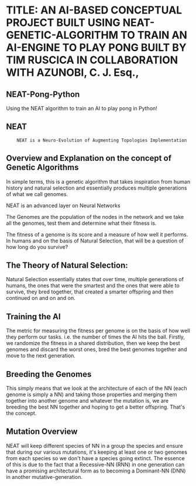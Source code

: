# TITLE: AN AI-BASED CONCEPTUAL PROJECT BUILT USING NEAT-GENETIC-ALGORITHM TO TRAIN AN AI-ENGINE TO PLAY PONG BUILT BY TIM RUSCICA IN COLLABORATION WITH AZUNOBI, C. J. Esq.,

## NEAT-Pong-Python
Using the NEAT algorithm to train an AI to play pong in Python!

## NEAT
        NEAT is a Neuro-Evolution of Augmenting Topologies Implementation

## Overview and Explanation on the concept of Genetic Algorithms

In simple terms, this is a genetic algorithm that takes inspiration from human history and natural selection and
essentially produces multiple generations of what we call genomes.

NEAT is an advanced layer on Neural Networks

The Genomes are the population of the nodes in the network and we take all the genomes, test them and 
determine what their fitness is.

The fitness of a genome is its score and a measure of how well it performs. In humans and on the basis of Natural
Selection, that will be a question of how long do you survive?

## The Theory of Natural Selection:
Natural Selection essentially states that over time, multiple generations of humans, the ones that were the smartest and the ones that were able to survive, they bred together, that created a smarter offspring and then continued on and on and on.

## Training the AI
The metric for measuring the fitness per genome is on the basis of how well they perform our tasks. i.e. the number of times the AI hits the ball. Firstly, we randomize the fitness in a shared distribution, then we keep the best genomes and discard the worst ones, bred the best genomes together and move to the next generation.

## Breeding the Genomes
This simply means that we look at the architecture of each of the NN (each genome is simply a NN) and taking those properties and merging them together into another genome and whatever the mutation is, we are breeding the best NN together and hoping to get a better offspring. That's the concept.

## Mutation Overview
NEAT will keep different species of NN in a group the species and ensure that during our various mutations, it's keeping at least one or two genomes from each species so we don't have a species going extinct. The essence of this is due to the fact that a Recessive-NN (RNN) in one generation can have a promising architectural form as to becoming a Dominant-NN (DNN) in another mutative-generation.
